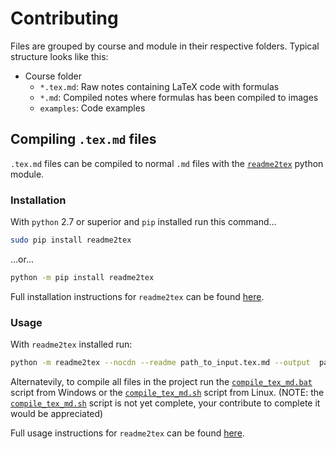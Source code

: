 # Contributing

Files are grouped by course and module in their respective folders. Typical structure looks like this:

- Course folder
  - `*.tex.md`: Raw notes containing LaTeX code with formulas
  - `*.md`: Compiled notes where formulas has been compiled to images
  - `examples`: Code examples

## Compiling `.tex.md` files

`.tex.md` files can be compiled to normal `.md` files with the [`readme2tex`](https://github.com/leegao/readme2tex) python module.

### Installation

With `python` 2.7 or superior and `pip` installed run this command...

```bash
sudo pip install readme2tex
```

...or...

```bat
python -m pip install readme2tex
```

Full installation instructions for `readme2tex` can be found [here](https://github.com/leegao/readme2tex#installation).

### Usage

With `readme2tex` installed run:

```bash
python -m readme2tex --nocdn --readme path_to_input.tex.md --output  path_to_output.md
```

Alternatevily, to compile all files in the project run the [`compile_tex_md.bat`](compile_tex_md.bat) script from Windows or the [`compile_tex_md.sh`](compile_tex_md.sh) script from Linux.
(NOTE: the [`compile_tex_md.sh`](compile_tex_md.sh) script is not yet complete, your contribute to complete it would be appreciated)

Full usage instructions for `readme2tex` can be found [here](https://github.com/leegao/readme2tex#usage).
